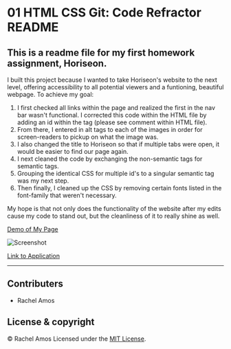 # 01 HTML CSS Git: Code Refractor README

## This is a readme file for my first homework assignment, Horiseon.

I built this project because I wanted to take Horiseon's website to the next level, offering accessibility to all potential viewers and a funtioning, beautiful webpage. To achieve my goal:

1. I first checked all links within the page and realized the first in the nav bar wasn't functional. I corrected this code within the HTML file by adding an id within the tag (please see comment within HTML file).
2. From there, I entered in alt tags to each of the images in order for screen-readers to pickup on what the image was.
3. I also changed the title to Horiseon so that if multiple tabs were open, it would be easier to find our page again.
4. I next cleaned the code by exchanging the non-semantic tags for semantic tags.
5. Grouping the identical CSS for multiple id's to a singular semantic tag was my next step.
6. Then finally, I cleaned up the CSS by removing certain fonts listed in the font-family that weren't necessary.

My hope is that not only does the functionality of the website after my edits cause my code to stand out, but the cleanliness of it to really shine as well.

[Demo of My Page](https://drive.google.com/file/d/17n_1Ie9dg9moTJ1OxZ4_u5FgVAKsnfWm/view)

![Screenshot](/assets/images/screencapture-completed-project.png)

[Link to Application](https://rachelamos.github.io/first-submission/)

---

## Contributers

- Rachel Amos

## License & copyright

© Rachel Amos
Licensed under the [MIT License](LICENSE).

